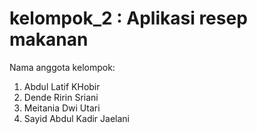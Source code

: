 # kelompok_2 : Aplikasi resep makanan

Nama anggota kelompok:
1. Abdul Latif KHobir
2. Dende Ririn Sriani
3. Meitania Dwi Utari
4. Sayid Abdul Kadir Jaelani
